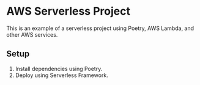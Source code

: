 # AWS Serverless Project

This is an example of a serverless project using Poetry, AWS Lambda, and other AWS services.

## Setup
1. Install dependencies using Poetry.
2. Deploy using Serverless Framework.
